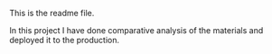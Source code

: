 This is the readme file.

In this project I have done comparative analysis of the materials and deployed it to the production.
